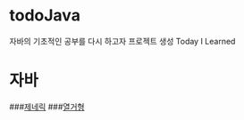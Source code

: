 # todoJava
자바의 기초적인 공부를 다시 하고자 프로젝트 생성 
Today I Learned

# 자바
###[제네릭](https://github.com/hichoong/todoJava/blob/master/src/main/java/generic.md) 
###[열거형](https://github.com/hichoong/todoJava/blob/master/src/main/java/enum.md)
